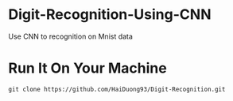 # Digit-Recognition-Using-CNN
Use CNN to recognition on Mnist data 

# Run It On Your Machine
```
git clone https://github.com/HaiDuong93/Digit-Recognition.git
```
